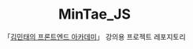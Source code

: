 <div align="center">

# MinTae_JS

「<a href="https://fastcampus.co.kr/dev_academy_kmt1">김민태의 프론트엔드 아카데미<a/>」 강의용 프로젝트 레포지토리

</div>
